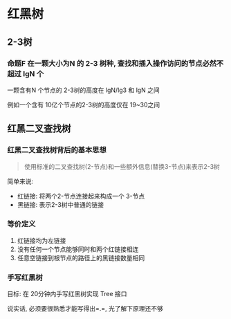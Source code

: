 # 红黑树

## 2-3树

### 命题F 在一颗大小为N 的 2-3 树种, 查找和插入操作访问的节点必然不超过 lgN 个

一颗含有N 个节点的 2-3树的高度在 lgN/lg3 和 lgN 之间

例如一个含有 10亿个节点的2-3树的高度仅在 19~30之间

## 红黑二叉查找树

### 红黑二叉查找树背后的基本思想

> 使用标准的二叉查找树(2-节点)和一些额外信息(替换3-节点)来表示2-3树

简单来说:

- 红链接: 将两个2-节点连接起来构成一个 3-节点
- 黑链接: 表示2-3树中普通的链接

### 等价定义

1. 红链接均为左链接
2. 没有任何一个节点能够同时和两个红链接相连
3. 任意空链接到根节点的路径上的黑链接数量相同

### 手写红黑树

目标: 在 20分钟内手写红黑树实现 Tree 接口

说实话, 必须要很熟悉才能写得出=.=, 光了解下原理还不够

